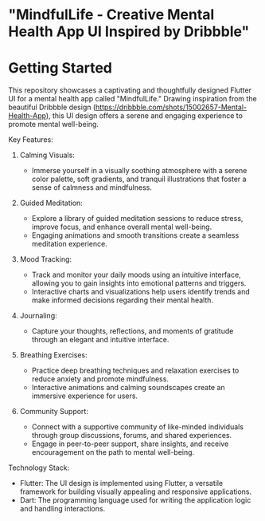# "MindfulLife - Creative Mental Health App UI Inspired by Dribbble"

# Getting Started

This repository showcases a captivating and thoughtfully designed Flutter UI for a mental health app called "MindfulLife." Drawing inspiration from the beautiful Dribbble design (https://dribbble.com/shots/15002657-Mental-Health-App), this UI design offers a serene and engaging experience to promote mental well-being.

Key Features:
1. Calming Visuals:
   - Immerse yourself in a visually soothing atmosphere with a serene color palette, soft gradients, and tranquil illustrations that foster a sense of calmness and mindfulness.

2. Guided Meditation:
   - Explore a library of guided meditation sessions to reduce stress, improve focus, and enhance overall mental well-being.
   - Engaging animations and smooth transitions create a seamless meditation experience.

3. Mood Tracking:
   - Track and monitor your daily moods using an intuitive interface, allowing you to gain insights into emotional patterns and triggers.
   - Interactive charts and visualizations help users identify trends and make informed decisions regarding their mental health.

4. Journaling:
   - Capture your thoughts, reflections, and moments of gratitude through an elegant and intuitive interface.

5. Breathing Exercises:
   - Practice deep breathing techniques and relaxation exercises to reduce anxiety and promote mindfulness.
   - Interactive animations and calming soundscapes create an immersive experience for users.

6. Community Support:
   - Connect with a supportive community of like-minded individuals through group discussions, forums, and shared experiences.
   - Engage in peer-to-peer support, share insights, and receive encouragement on the path to mental well-being.

Technology Stack:
- Flutter: The UI design is implemented using Flutter, a versatile framework for building visually appealing and responsive applications.
- Dart: The programming language used for writing the application logic and handling interactions.
